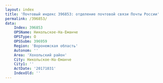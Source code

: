 ```yaml
---
layout: index
title: 'Почтовый индекс 396853: отделение почтовой связи Почты России'
permalink: /396853/
data:
    Index: 396853
    OPSName: Никольское-На-Еманче
    OPSType: О
    OPSSubm: 396959
    Region: 'Воронежская область'
    Autonom: ''
    Area: 'Хохольский район'
    City: Никольское-На-Еманче
    City1: ''
    ActDate: '20171031'
    IndexOld: ''
---
```


